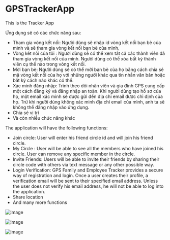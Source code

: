 # GPSTrackerApp
This is the Tracker App



Ứng dụng sẽ có các chức năng sau:
- Tham gia vòng kết nối: Người dùng sẽ nhập id vòng kết nối bạn bè của mình và sẽ tham gia vòng kết nối bạn bè của mình.
- Vòng kết nối của tôi : Người dùng sẽ có thể xem tất cả các thành viên đã tham gia vòng kết nối của mình. Người dùng có thể xóa bất kỳ thành viên cụ thể nào trong vòng kết nối.
- Mời bạn bè: Người dùng sẽ có thể mời bạn bè của họ bằng cách chia sẻ mã vòng kết nối của họ với những người khác qua tin nhắn văn bản hoặc bất kỳ cách nào khác có thể.
- Xác minh đăng nhập: Trình theo dõi nhân viên và gia đình GPS cung cấp một cách đăng ký và đăng nhập an toàn. Khi người dùng tạo hồ sơ của họ, một email xác minh sẽ được gửi đến địa chỉ email được chỉ định của họ. Trừ khi người dùng không xác minh địa chỉ email của mình, anh ta sẽ không thể đăng nhập vào ứng dụng.
- Chia sẻ vị trí
- Và còn nhiều chức năng khác


The application will have the following functions:
- Join circle: User will enter his friend circle id and will join his friend circle.
- My Circle : User will be able to see all the members who have joined his circle. User can remove any specific member in the circle.
- Invite Friends: Users will be able to invite their friends by sharing their circle code with others via text message or any other possible way.
- Login Verification: GPS Family and Employee Tracker provides a secure way of registration and login. Once a user creates their profile, a verification email will be sent to their specified email address. Unless the user does not verify his email address, he will not be able to log into the application.
- Share location
- And many more functions


![image](https://user-images.githubusercontent.com/94452911/235312612-77b96a38-9fd1-41ac-b4e2-d232b5dcfdb1.png)


![image](https://user-images.githubusercontent.com/94452911/235312617-ffec6c49-4035-44e3-a5de-42d5d7a3431f.png)


![image](https://user-images.githubusercontent.com/94452911/235312633-9cbd54eb-b923-4eca-81fa-4d0dfc771d74.png)
